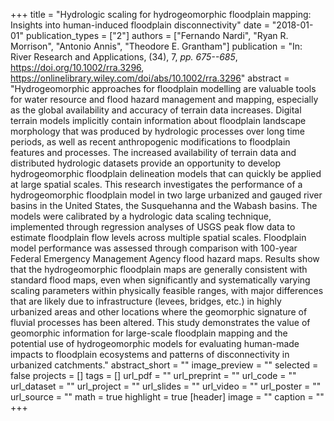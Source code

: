 +++
title = "Hydrologic scaling for hydrogeomorphic floodplain mapping: Insights into human-induced floodplain disconnectivity"
date = "2018-01-01"
publication_types = ["2"]
authors = ["Fernando Nardi", "Ryan R. Morrison", "Antonio Annis", "Theodore E. Grantham"]
publication = "In: River Research and Applications, (34), 7, _pp. 675--685_, https://doi.org/10.1002/rra.3296, https://onlinelibrary.wiley.com/doi/abs/10.1002/rra.3296"
abstract = "Hydrogeomorphic approaches for floodplain modelling are valuable tools for water resource and flood hazard management and mapping, especially as the global availability and accuracy of terrain data increases. Digital terrain models implicitly contain information about floodplain landscape morphology that was produced by hydrologic processes over long time periods, as well as recent anthropogenic modifications to floodplain features and processes. The increased availability of terrain data and distributed hydrologic datasets provide an opportunity to develop hydrogeomorphic floodplain delineation models that can quickly be applied at large spatial scales. This research investigates the performance of a hydrogeomorphic floodplain model in two large urbanized and gauged river basins in the United States, the Susquehanna and the Wabash basins. The models were calibrated by a hydrologic data scaling technique, implemented through regression analyses of USGS peak flow data to estimate floodplain flow levels across multiple spatial scales. Floodplain model performance was assessed through comparison with 100-year Federal Emergency Management Agency flood hazard maps. Results show that the hydrogeomorphic floodplain maps are generally consistent with standard flood maps, even when significantly and systematically varying scaling parameters within physically feasible ranges, with major differences that are likely due to infrastructure (levees, bridges, etc.) in highly urbanized areas and other locations where the geomorphic signature of fluvial processes has been altered. This study demonstrates the value of geomorphic information for large-scale floodplain mapping and the potential use of hydrogeomorphic models for evaluating human-made impacts to floodplain ecosystems and patterns of disconnectivity in urbanized catchments."
abstract_short = ""
image_preview = ""
selected = false
projects = []
tags = []
url_pdf = ""
url_preprint = ""
url_code = ""
url_dataset = ""
url_project = ""
url_slides = ""
url_video = ""
url_poster = ""
url_source = ""
math = true
highlight = true
[header]
image = ""
caption = ""
+++
